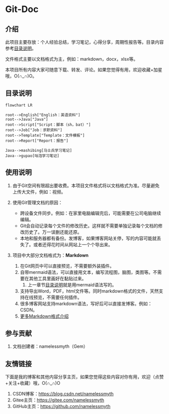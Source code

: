 # Git-Doc

## 介绍
此项目主要存放：个人经验总结，学习笔记，心得分享，周期性报告等。目录内容参考[目录说明](#目录说明)。

文件格式主要以文档格式为主，例如：markdown，docx，xlsx等。

本项目所有内容大家可随意下载、转发、评论。如果您觉得有用，欢迎收藏+加星哦，O(∩_∩)O。



## 目录说明

```mermaid
flowchart LR

root-->English["English：英语资料"]
root-->Java["Java"]
root-->Script["Script：脚本（sh，bat）"]
root-->Job["Job：求职资料"]
root-->Template["Template：文件模板"]
root-->Report["Report：报告"]

Java-->mashibing[马士兵学习笔记]
Java-->gupao[咕泡学习笔记]
```





## 使用说明

1.  由于Git空间有限超出要收费。本项目文件格式将以文档格式为准。尽量避免上传大文件，例如：视频。
2.  使用Git管理文档的原因：

    - 跨设备文件同步。例如：在家里电脑编辑完后，可能需要在公司电脑继续编辑。
    - Git会自动记录每个文件的修改历史。这样就不需要单独记录每个文档的修改历史了。万一误删还能还原。
    - 本地和服务器都有备份。发博客，如果博客网站关停，写的内容可能就丢失了。或者还得花时间从网站上一个个导出来。
3.  项目中大部分文档格式为：**Markdown**
    1.  在Git网页中可以直接预览，不需要额外装插件。
    2.  自带mermaid语法，可以直接用文本，编写流程图，脑图，类图等。不需要在其他工具里画好在黏贴过来。
        1.  上一章节[目录说明](#目录说明)就是用mermaid语法写的。
    3.  支持导出Word，PDF，html文件等。同时markdown格式的文件，天然支持在线预览，不需要任何插件。
    4.  很多博客网站支持markdown语法，写好后可以直接发博客。例如：CSDN。
    5.  [更多Markdown格式介绍](https://zhuanlan.zhihu.com/p/128106307)




## 参与贡献

1.  文档创建者：namelessmyth（Gem）



## 友情链接

下面是我的博客和其他内容分享主页，如果您觉得这些内容对你有用，欢迎（点赞+关注+收藏）哦，O(∩_∩)O

1.  CSDN博客：https://blog.csdn.net/namelessmyth
1.  Gitee主页：https://gitee.com/namelessmyth
1.  GitHub主页：https://github.com/namelessmyth

